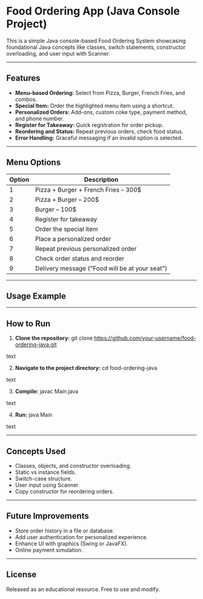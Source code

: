 # Food Ordering App (Java Console Project)

This is a simple Java console-based Food Ordering System showcasing foundational Java concepts like classes, switch statements, constructor overloading, and user input with Scanner.

---

## Features

- **Menu-based Ordering:** Select from Pizza, Burger, French Fries, and combos.
- **Special Item:** Order the highlighted menu item using a shortcut.
- **Personalized Orders:** Add-ons, custom coke type, payment method, and phone number.
- **Register for Takeaway:** Quick registration for order pickup.
- **Reordering and Status:** Repeat previous orders, check food status.
- **Error Handling:** Graceful messaging if an invalid option is selected.

---

## Menu Options

| Option | Description                                                       |
|--------|-------------------------------------------------------------------|
| 1      | Pizza + Burger + French Fries – 300$                              |
| 2      | Pizza + Burger – 200$                                             |
| 3      | Burger – 100$                                                     |
| 4      | Register for takeaway                                             |
| 5      | Order the special item                                            |
| 6      | Place a personalized order                                        |
| 7      | Repeat previous personalized order                                |
| 8      | Check order status and reorder                                    |
| 9      | Delivery message ("Food will be at your seat")                    |

---

## Usage Example

---

## How to Run

1. **Clone the repository:**
git clone https://github.com/your-username/food-ordering-java.git

text

2. **Navigate to the project directory:**
cd food-ordering-java

text

3. **Compile:**
javac Main.java

text

4. **Run:**
java Main

text

---

## Concepts Used

- Classes, objects, and constructor overloading.
- Static vs instance fields.
- Switch-case structure.
- User input using Scanner.
- Copy constructor for reordering orders.

---

## Future Improvements

- Store order history in a file or database.
- Add user authentication for personalized experience.
- Enhance UI with graphics (Swing or JavaFX).
- Online payment simulation.

---

## License

Released as an educational resource. Free to use and modify.

